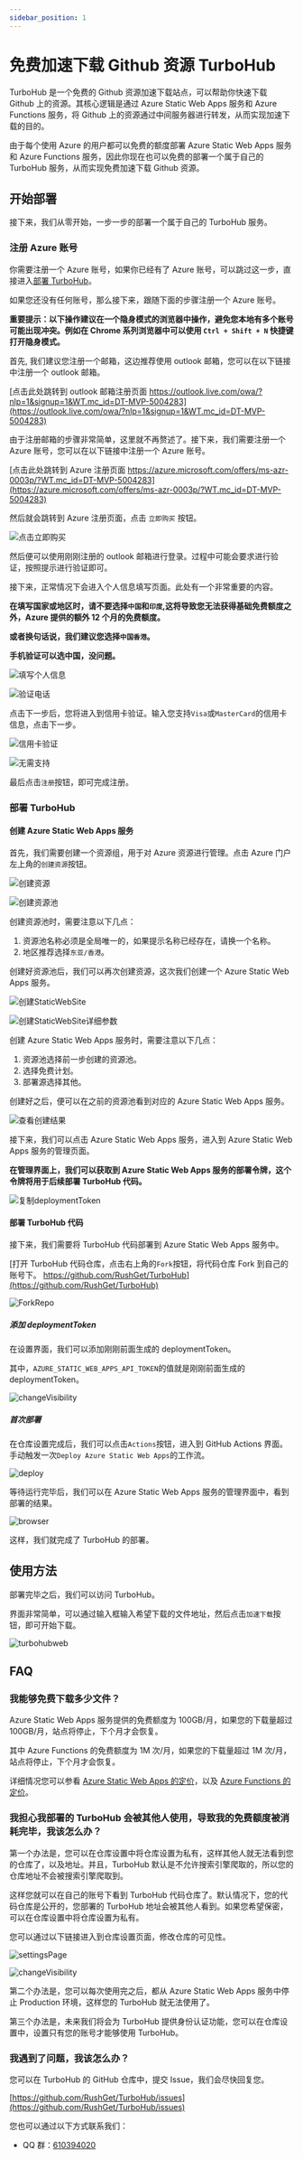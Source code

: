 ```yaml
---
sidebar_position: 1
---
```


# 免费加速下载 Github 资源 TurboHub

TurboHub 是一个免费的 Github 资源加速下载站点，可以帮助你快速下载 Github 上的资源。其核心逻辑是通过 Azure Static Web Apps 服务和 Azure Functions 服务，将 Github 上的资源通过中间服务器进行转发，从而实现加速下载的目的。

由于每个使用 Azure 的用户都可以免费的额度部署 Azure Static Web Apps 服务和 Azure Functions 服务，因此你现在也可以免费的部署一个属于自己的 TurboHub 服务，从而实现免费加速下载 Github 资源。

## 开始部署

接下来，我们从零开始，一步一步的部署一个属于自己的 TurboHub 服务。

### 注册 Azure 账号

你需要注册一个 Azure 账号，如果你已经有了 Azure 账号，可以跳过这一步，直接进入[部署 TurboHub](#部署-turbohub)。

如果您还没有任何账号，那么接下来，跟随下面的步骤注册一个 Azure 账号。

**重要提示：以下操作建议在一个隐身模式的浏览器中操作，避免您本地有多个账号可能出现冲突。例如在 Chrome 系列浏览器中可以使用 `Ctrl + Shift + N` 快捷键打开隐身模式。**

首先, 我们建议您注册一个邮箱，这边推荐使用 outlook 邮箱，您可以在以下链接中注册一个 outlook 邮箱。

[点击此处跳转到 outlook 邮箱注册页面 https://outlook.live.com/owa/?nlp=1&signup=1&WT.mc_id=DT-MVP-5004283](https://outlook.live.com/owa/?nlp=1&signup=1&WT.mc_id=DT-MVP-5004283)

由于注册邮箱的步骤非常简单，这里就不再赘述了。接下来，我们需要注册一个 Azure 账号，您可以在以下链接中注册一个 Azure 账号。

[点击此处跳转到 Azure 注册页面 https://azure.microsoft.com/offers/ms-azr-0003p/?WT.mc_id=DT-MVP-5004283](https://azure.microsoft.com/offers/ms-azr-0003p/?WT.mc_id=DT-MVP-5004283)

然后就会跳转到 Azure 注册页面，点击 `立即购买` 按钮。

![点击立即购买](/img/turbohub/20230812001_click_register.png)

然后便可以使用刚刚注册的 outlook 邮箱进行登录。过程中可能会要求进行验证，按照提示进行验证即可。

接下来，正常情况下会进入个人信息填写页面。此处有一个非常重要的内容。

**在填写国家或地区时，请不要选择`中国`和`印度`,这将导致您无法获得基础免费额度之外，Azure 提供的额外 12 个月的免费额度。**

**或者换句话说，我们建议您选择`中国香港`。**

**手机验证可以选中国，没问题。**

![填写个人信息](/img/turbohub/20230812002_fill_personal_info.png)

![验证电话](/img/turbohub/20230812003_phone_validation.png)

点击下一步后，您将进入到信用卡验证。输入您支持`Visa`或`MasterCard`的信用卡信息，点击下一步。

![信用卡验证](/img/turbohub/20230812004_card_validation.png)

![无需支持](/img/turbohub/20230812005_no_support.png)

最后点击`注册`按钮，即可完成注册。

### 部署 TurboHub

#### 创建 Azure Static Web Apps 服务

首先，我们需要创建一个资源组，用于对 Azure 资源进行管理。点击 Azure 门户左上角的`创建资源`按钮。

![创建资源](/img/turbohub/20230812006_create_resource_pool.png)

![创建资源池](/img/turbohub/20230812007_create_resource_group.png)

创建资源池时，需要注意以下几点：

1. 资源池名称必须是全局唯一的，如果提示名称已经存在，请换一个名称。
2. 地区推荐选择`东亚/香港`。

创建好资源池后，我们可以再次创建资源，这次我们创建一个 Azure Static Web Apps 服务。

![创建StaticWebSite](/img/turbohub/20230812008_create_static_web_app.png)

![创建StaticWebSite详细参数](/img/turbohub/20230812009_create_static_web_app_details.png)

创建 Azure Static Web Apps 服务时，需要注意以下几点：

1. 资源池选择前一步创建的资源池。
2. 选择免费计划。
3. 部署源选择其他。

创建好之后，便可以在之前的资源池看到对应的 Azure Static Web Apps 服务。

![查看创建结果](/img/turbohub/20230812010_view_static_web_site.png)

接下来，我们可以点击 Azure Static Web Apps 服务，进入到 Azure Static Web Apps 服务的管理页面。

**在管理界面上，我们可以获取到 Azure Static Web Apps 服务的部署令牌，这个令牌将用于后续部署 TurboHub 代码。**

![复制deploymentToken](/img/turbohub/20230812011_copy_deploy_token.png)

#### 部署 TurboHub 代码

接下来，我们需要将 TurboHub 代码部署到 Azure Static Web Apps 服务中。

[打开 TurboHub 代码仓库，点击右上角的`Fork`按钮，将代码仓库 Fork 到自己的账号下。 https://github.com/RushGet/TurboHub](https://github.com/RushGet/TurboHub)

![ForkRepo](/img/turbohub/20230812012_fork_repo.png)

##### 添加 deploymentToken

在设置界面，我们可以添加刚刚前面生成的 deploymentToken。

其中，`AZURE_STATIC_WEB_APPS_API_TOKEN`的值就是刚刚前面生成的 deploymentToken。

![changeVisibility](/img/turbohub/20230812015_update_deploytoken.png)

##### 首次部署

在仓库设置完成后，我们可以点击`Actions`按钮，进入到 GitHub Actions 界面。手动触发一次`Deploy Azure Static Web Apps`的工作流。

![deploy](/img/turbohub/20230812016_deploy.png)

等待运行完毕后，我们可以在 Azure Static Web Apps 服务的管理界面中，看到部署的结果。

![browser](/img/turbohub/20230812017_browser_web_site.png)

这样，我们就完成了 TurboHub 的部署。

## 使用方法

部署完毕之后，我们可以访问 TurboHub。

界面非常简单，可以通过输入框输入希望下载的文件地址，然后点击`加速下载`按钮，即可开始下载。

![turbohubweb](/img/turbohub/20230812018_web.png)

## FAQ

### 我能够免费下载多少文件？

Azure Static Web Apps 服务提供的免费额度为 100GB/月，如果您的下载量超过 100GB/月，站点将停止，下个月才会恢复。

其中 Azure Functions 的免费额度为 1M 次/月，如果您的下载量超过 1M 次/月，站点将停止，下个月才会恢复。

详细情况您可以参看 [Azure Static Web Apps 的定价](https://azure.microsoft.com/pricing/details/app-service/static/?WT.mc_id=DT-MVP-5004283#overview)，以及 [Azure Functions 的定价](https://azure.microsoft.com/pricing/details/functions/?WT.mc_id=DT-MVP-5004283#pricing)。

### 我担心我部署的 TurboHub 会被其他人使用，导致我的免费额度被消耗完毕，我该怎么办？

第一个办法是，您可以在仓库设置中将仓库设置为私有，这样其他人就无法看到您的仓库了，以及地址。并且，TurboHub 默认是不允许搜索引擎爬取的，所以您的仓库地址不会被搜索引擎爬取到。

这样您就可以在自己的账号下看到 TurboHub 代码仓库了。默认情况下，您的代码仓库是公开的，您部署的 TurboHub 地址会被其他人看到。如果您希望保密，可以在仓库设置中将仓库设置为私有。

您可以通过以下链接进入到仓库设置页面，修改仓库的可见性。

![settingsPage](/img/turbohub/20230812013_settings.png)

![changeVisibility](/img/turbohub/20230812014_change_visibllity.png)

第二个办法是，您可以每次使用完之后，都从 Azure Static Web Apps 服务中停止 Production 环境，这样您的 TurboHub 就无法使用了。

第三个办法是，未来我们将会为 TurboHub 提供身份认证功能，您可以在仓库设置中，设置只有您的账号才能够使用 TurboHub。

### 我遇到了问题，我该怎么办？

您可以在 TurboHub 的 GitHub 仓库中，提交 Issue，我们会尽快回复您。

[https://github.com/RushGet/TurboHub/issues](https://github.com/RushGet/TurboHub/issues)

您也可以通过以下方式联系我们：

- QQ 群：[610394020](https://jq.qq.com/?_wv=1027&k=AIyL6bLE)